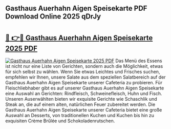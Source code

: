 ## Gasthaus Auerhahn Aigen Speisekarte PDF Download Online 2025 qDrJy

# <h2><a href="http://gcbchok.nevu.top/?p=Gasthaus+Auerhahn+Aigen+Speisekarte">🔗 👉🔴 Gasthaus Auerhahn Aigen Speisekarte 2025 PDF</a></h2>

[![Gasthaus Auerhahn Aigen Speisekarte 2025 PDF](https://i.imgur.com/dBaPXMq.png)](http://gcbchok.nevu.top/?p=Gasthaus+Auerhahn+Aigen+Speisekarte)
Das Menü des Essens ist nicht nur eine Liste von Gerichten, sondern auch die Möglichkeit, etwas für sich selbst zu wählen. Wenn Sie etwas Leichtes und Frisches suchen, empfehlen wir Ihnen, unsere Salate aus dem speziellen Salatbereich auf der Gasthaus Auerhahn Aigen Speisekarte unserer Cafeteria zu probieren. Für Fleischliebhaber gibt es auf unserer Gasthaus Auerhahn Aigen Speisekarte eine Auswahl an Gerichten: Rindfleisch, Schweinefleisch, Huhn und Fisch. Unseren Auserwählten bieten wir exquisite Gerichte wie Schaschlik und Steak an, die auf einem alten, natürlichen Feuer zubereitet werden. Die Gasthaus Auerhahn Aigen Speisekarte unserer Cafeteria bietet eine große Auswahl an Desserts, von traditionellen Kuchen und Kuchen bis hin zu exquisiten Crème Brûlée und Schokoladenrutschen.
